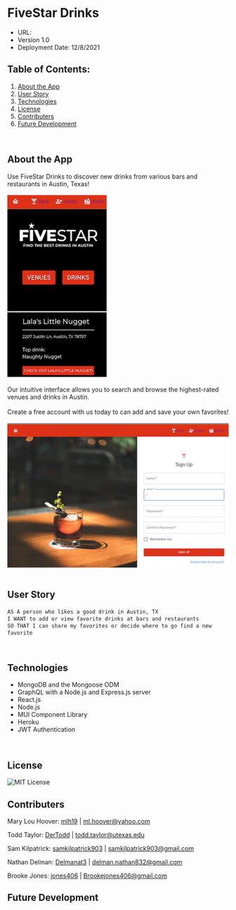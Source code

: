 # FiveStar Drinks
* URL:
* Version 1.0
* Deployment Date: 12/8/2021

## Table of Contents:
  1. [About the App](#about-the-app)
  2. [User Story](#user-story)
  3. [Technologies](#installation)
  4. [License](#license) 
  5. [Contributers](#contributers)
  6. [Future Development](#future-development)
<br>

## About the App
Use FiveStar Drinks to discover new drinks from various bars and restaurants in Austin, Texas! 
<br>
<br>
![Landing Page](./client/src/assets/rm1.png) 
<br>
<br>
Our intuitive interface allows you to search and browse the highest-rated venues and drinks in Austin. 
<br>
<br>
Create a free account with us today to can add and save your own favorites! 
<br>
<br>
![Sign-in Page](./client/src/assets/rm2.png)
<br>
<br>


## User Story
```
AS A person who likes a good drink in Austin, TX
I WANT to add or view favorite drinks at bars and restaurants
SO THAT I can share my favorites or decide where to go find a new favorite
```
<br>

## Technologies
* MongoDB and the Mongoose ODM
* GraphQL with a Node.js and Express.js server
* React.js
* Node.js 
* MUI Component Library
* Heroku 
* JWT Authentication
<br>


## License
![MIT License](https://img.shields.io/apm/l/PACK?style=plastic)
<br> 

## Contributers
Mary Lou Hoover: [mlh19](https://www.github.com/mlh19) | [ml.hoover@yahoo.com](mailto:ml.hoover@yahoo.com)

Todd Taylor: [DerTodd](https://github.com/DerTodd) | [todd.taylor@utexas.edu](mailto:todd.taylor@utexas.edu)

Sam Kilpatrick: [samkilpatrick903](http://github.com/samkilpatrick903) | [samkilpatrick903@gmail.com](mailto:samkilpatrick903@gmail.com)

Nathan Delman: [Delmanat3](https://github.com/Delmanat3) | [delman.nathan832@gmail.com](delman.nathan832@gmail.com)

Brooke Jones: [jones406](https://github.com/jones406) | [Brookejones406@gmail.com](Brookejones406@gmail.com )

## Future Development 